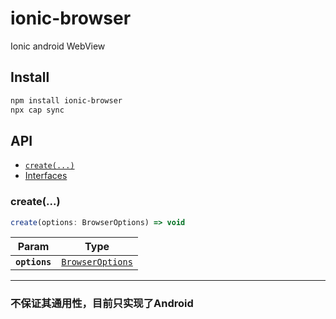 # ionic-browser

Ionic android WebView

## Install

```bash
npm install ionic-browser
npx cap sync
```

## API

<docgen-index>

* [`create(...)`](#create)
* [Interfaces](#interfaces)

</docgen-index>

<docgen-api>
<!--Update the source file JSDoc comments and rerun docgen to update the docs below-->

### create(...)

```typescript
create(options: BrowserOptions) => void
```

| Param         | Type                                                      |
| ------------- | --------------------------------------------------------- |
| **`options`** | <code><a href="#browseroptions">BrowserOptions</a></code> |

--------------------


### 不保证其通用性，目前只实现了Android